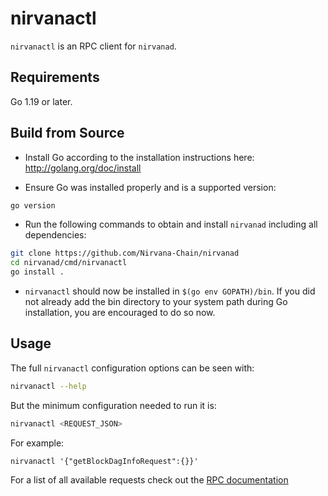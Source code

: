 # nirvanactl

`nirvanactl` is an RPC client for `nirvanad`.

## Requirements

Go 1.19 or later.

## Build from Source

* Install Go according to the installation instructions here:
  http://golang.org/doc/install

* Ensure Go was installed properly and is a supported version:

```bash
go version
```

* Run the following commands to obtain and install `nirvanad`
  including all dependencies:

```bash
git clone https://github.com/Nirvana-Chain/nirvanad
cd nirvanad/cmd/nirvanactl
go install .
```

* `nirvanactl` should now be installed in `$(go env GOPATH)/bin`. If
  you did not already add the bin directory to your system path
  during Go installation, you are encouraged to do so now.

## Usage

The full `nirvanactl` configuration options can be seen with:

```bash
nirvanactl --help
```

But the minimum configuration needed to run it is:

```bash
nirvanactl <REQUEST_JSON>
```

For example:

```
nirvanactl '{"getBlockDagInfoRequest":{}}'
```

For a list of all available requests check out the [RPC documentation](infrastructure/network/netadapter/server/grpcserver/protowire/rpc.md)

